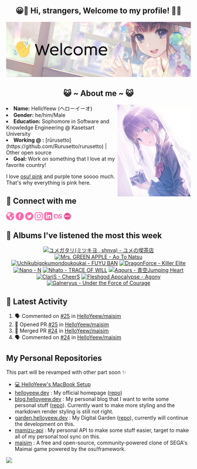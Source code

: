 <h2 align="center">😀💖 Hi, strangers, Welcome to my profile! 💖😀</h2>

<img src="welcome-banner.png" alt="Welcome!">

<h2 align="center">😺 ~ About me ~ 😺</h2> 
<img src="about-me-pic.png" width="200" align="right">
<li><b>Name:</b> HelloYeew (ヘローイーオ)</li>
<li><b>Gender:</b> he/him/Male</li>
<li><b>Education:</b> Sophomore in Software and Knowledge Engineering @ Kasetsart University</li>
<li><b>Working @ :</b> [rūrusetto](https://github.com/Rurusetto/rurusetto) | Other open source</li>
<li><b>Goal:</b> Work on something that I love at my favorite country!</li>

<p>I love <a href="https://www.color-hex.com/color-palette/104633">osu! pink</a> and purple tone soooo much. That's why everything is pink here.</p>

## 💬 Connect with me

<a href="https://helloyeew.dev"><img src="icon/globe-pink.svg" alt="Website" width="22" height="22" style="vertical-align:middle"></a>
<a href="https://www.facebook.com/HelloYeew/"><img src="icon/facebook-pink.svg" alt="Facebook profiles" width="22" height="22" style="vertical-align:middle"></a>
<a href="https://twitter.com/nonggummud"><img src="icon/twitter-pink.svg" alt="Twitter profiles" width="22" height="22" style="vertical-align:middle"></a>
<a href="https://www.instagram.com/ttim.gummud/"><img src="icon/instagram-pink.svg" alt="Instagram profiles" width="22" height="22" style="vertical-align:middle"></a>
<a href="https://www.linkedin.com/in/helloyeew"><img src="icon/linkedin-pink.svg" alt="Linkedin profiles" width="22" height="22" style="vertical-align:middle"></a>
<a href="https://www.last.fm/user/HelloYeew"><img src="icon/lastfm-pink.svg" alt="Last.fm profiles" width="22" height="22" style="vertical-align:middle"></a>
<a href="https://osu.ppy.sh/users/18735426"><img src="icon/osu.png" alt="osu! profiles" width="22" height="22" style="vertical-align:middle"></a>

## 🎵 Albums I've listened the most this week

<!-- lastfm -->
<p align="center"><a href="https://www.last.fm/music/%E3%83%A6%E3%83%A1%E3%82%AC%E3%82%BF%E3%83%AA(%E3%83%9F%E3%83%84%E3%82%AD%E3%83%A8+,+shnva)/%E3%83%A6%E3%83%A1%E3%81%AE%E5%96%AB%E8%8C%B6%E5%BA%97"><img src="https://lastfm.freetls.fastly.net/i/u/64s/a61f55afc4fb2356062c4df07cb90e6a.jpg" title="ユメガタリ(ミツキヨ , shnva) - ユメの喫茶店"></a> <a href="https://www.last.fm/music/Mrs.+GREEN+APPLE/Ao+To+Natsu"><img src="https://lastfm.freetls.fastly.net/i/u/64s/427730fa301a558e05f0b21ac7b0d692.jpg" title="Mrs. GREEN APPLE - Ao To Natsu"></a> <a href="https://www.last.fm/music/Uchikubigokumondoukoukai/FUYU+BAN"><img src="https://lastfm.freetls.fastly.net/i/u/64s/1c9262dd65e1cc85845c1f3b63c973d9.jpg" title="Uchikubigokumondoukoukai - FUYU BAN"></a> <a href="https://www.last.fm/music/DragonForce/Killer+Elite"><img src="https://lastfm.freetls.fastly.net/i/u/64s/4cf596acdd64d958d5325cb67ac1281f.jpg" title="DragonForce - Killer Elite"></a> <a href="https://www.last.fm/music/Nano/N"><img src="https://lastfm.freetls.fastly.net/i/u/64s/78b87981c50d419daa1c868f107c39c6.jpg" title="Nano - N"></a> <a href="https://www.last.fm/music/Nhato/TRACE+OF+WILL"><img src="https://lastfm.freetls.fastly.net/i/u/64s/4d8e811740f87d1b1d880777fcb65da0.jpg" title="Nhato - TRACE OF WILL"></a> <a href="https://www.last.fm/music/Aqours/%E9%9D%92%E7%A9%BAJumping+Heart"><img src="https://lastfm.freetls.fastly.net/i/u/64s/a64b8e96c7a2baacad4fa03d0ea8da5c.jpg" title="Aqours - 青空Jumping Heart"></a> <a href="https://www.last.fm/music/ClariS/CheerS"><img src="https://lastfm.freetls.fastly.net/i/u/64s/cc8bf5074b340780bab084e6b896f447.png" title="ClariS - CheerS"></a> <a href="https://www.last.fm/music/Fleshgod+Apocalypse/Agony"><img src="https://lastfm.freetls.fastly.net/i/u/64s/5696a3c7df654b5bbde2282036696db8.png" title="Fleshgod Apocalypse - Agony"></a> <a href="https://www.last.fm/music/Galneryus/Under+the+Force+of+Courage"><img src="https://lastfm.freetls.fastly.net/i/u/64s/07977695d3114433b96074320609b8d8.jpg" title="Galneryus - Under the Force of Courage"></a> </p>

## 🏃 Latest Activity

<!--START_SECTION:activity-->
1. 🗣 Commented on [#25](https://github.com/HelloYeew/maisim/issues/25) in [HelloYeew/maisim](https://github.com/HelloYeew/maisim)
2. 💪 Opened PR [#25](https://github.com/HelloYeew/maisim/pull/25) in [HelloYeew/maisim](https://github.com/HelloYeew/maisim)
3. 🎉 Merged PR [#24](https://github.com/HelloYeew/maisim/pull/24) in [HelloYeew/maisim](https://github.com/HelloYeew/maisim)
4. 🗣 Commented on [#24](https://github.com/HelloYeew/maisim/issues/24) in [HelloYeew/maisim](https://github.com/HelloYeew/maisim)
<!--END_SECTION:activity-->

## My Personal Repositories

This part will be revamped with other part soon ✨

- [💻 HelloYeew's MacBook Setup](https://github.com/HelloYeew/macbook-setup)
- [helloyeew.dev](https://www.helloyeew.dev) : My official homepage ([repo](https://github.com/HelloYeew/helloyeew.dev))
- [blog.helloyeew.dev](https://blog.helloyeew.dev/) : My personal blog that I want to write some personal stuff ([repo](https://github.com/HelloYeew/blog)). Currently want to make more styling and the markdown render styling is still not right.
- [garden.helloyeew.dev](https://garden.helloyeew.dev/) : My Digital Garden ([repo](https://github.com/HelloYeew/helloyeew-digital-garden)), currently will continue the development on this.
- [mamizu-api](https://github.com/HelloYeew/mamizu-api) : My personal API to make some stuff easier, target to make all of my personal tool sync on this.
- [maisim](https://github.com/HelloYeew/maisim) : A free and open-source, community-powered clone of SEGA's Maimai game powered by the osu!framework.

![](https://hit.yhype.me/github/profile?user_id=68165621)
<!--
**HelloYeew/HelloYeew** is a ✨ _special_ ✨ repository because its `README.md` (this file) appears on your GitHub profile.

Here are some ideas to get you started:

- 🔭 I’m currently working on ...
- 🌱 I’m currently learning ...
- 👯 I’m looking to collaborate on ...
- 🤔 I’m looking for help with ...
- 💬 Ask me about ...
- 📫 How to reach me: ...
- 😄 Pronouns: ...
- ⚡ Fun fact: ...
-->
